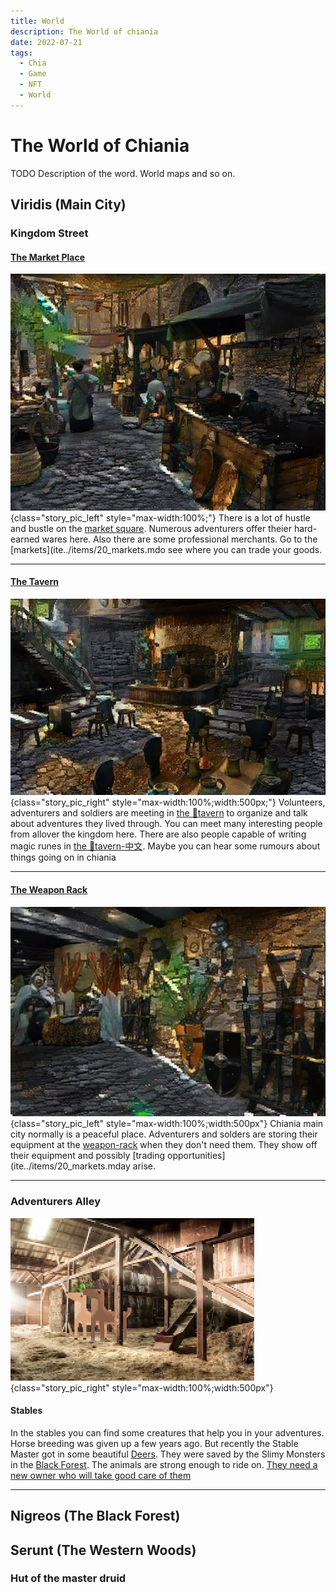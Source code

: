 ```yaml
---
title: World
description: The World of chiania
date: 2022-07-21
tags:
  - Chia
  - Game
  - NFT
  - World
---
```


# The World of Chiania

TODO Description of the word. World maps and so on.

## Viridis (Main City)

### Kingdom Street

#### [The Market Place](https://discord.com/channels/994949585657143296/997830621831368734)

![](../include/places/lores/market.jpg){class="story_pic_left" style="max-width:100%;"}
There is a lot of hustle and bustle on the [market square](https://discord.com/channels/994949585657143296/997830621831368734). Numerous adventurers offer theier hard-earned wares here. Also there are some professional merchants. Go to the [markets](ite../items/20_markets.mdo see where you can trade your goods.

<hr style="clear:both;"/>

#### [The Tavern](https://discord.com/channels/994949585657143296/995483089881026631)

![](../include/places/lores/medieval-tavern.png){class="story_pic_right" style="max-width:100%;width:500px;"}
Volunteers, adventurers and soldiers are meeting in [the 🍺tavern](https://discord.com/channels/994949585657143296/995483089881026631) to organize and talk about adventures they lived through. You can meet many interesting people from allover the kingdom here. There are also people capable of writing magic runes in [the 🍺tavern-中文](https://discord.com/channels/994949585657143296/997649414787182662). Maybe you can hear some rumours about things going on in chiania 

<hr style="clear:both;"/>

#### [The Weapon Rack](https://discord.com/channels/994949585657143296/995497833216102440)

![](../include/places/lores/weapon-chamber.png){class="story_pic_left" style="max-width:100%;width:500px"}
Chiania main city normally is a peaceful place. Adventurers and solders are storing their equipment at the [weapon-rack](https://discord.com/channels/994949585657143296/995497833216102440) when they don't need them. They show off their equipment and possibly [trading opportunities](ite../items/20_markets.mday arise.

<hr style="clear:both;"/>

### Adventurers Alley


![](../include/places/lores/stable-deers.png){class="story_pic_right" style="max-width:100%;width:500px"}
#### Stables

In the stables you can find some creatures that help you in your adventures. Horse breeding was given up a few years ago. But recently the Stable Master got in some beautiful [Deers](https://dexie.space/offers/col1w0h8kkkh37sfvmhqgd4rac0m0llw4mwl69n53033h94fezjp6jaq4pcd3g/xch). They were saved by the Slimy Monsters in the [Black Forest](#black-forest). The animals are strong enough to ride on. [They need a new owner who will take good care of them](https://dexie.space/offers/col1w0h8kkkh37sfvmhqgd4rac0m0llw4mwl69n53033h94fezjp6jaq4pcd3g/xch)

<hr style="clear:both;"/>

## Nigreos (The Black Forest)

## Serunt (The Western Woods)

### Hut of the master druid